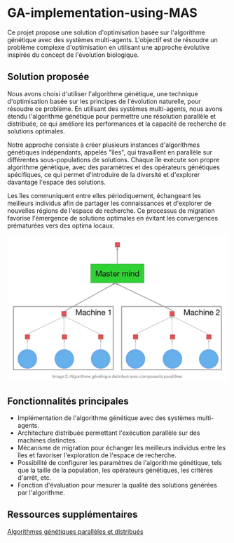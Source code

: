 # GA-implementation-using-MAS 
Ce projet propose une solution d'optimisation basée sur l'algorithme génétique avec des systèmes multi-agents. L'objectif est de résoudre un problème complexe d'optimisation en utilisant une approche évolutive inspirée du concept de l'évolution biologique.

## Solution proposée
Nous avons choisi d'utiliser l'algorithme génétique, une technique d'optimisation basée sur les principes de l'évolution naturelle, pour résoudre ce problème. En utilisant des systèmes multi-agents, nous avons étendu l'algorithme génétique pour permettre une résolution parallèle et distribuée, ce qui améliore les performances et la capacité de recherche de solutions optimales.

Notre approche consiste à créer plusieurs instances d'algorithmes génétiques indépendants, appelés "îles", qui travaillent en parallèle sur différentes sous-populations de solutions. Chaque île exécute son propre algorithme génétique, avec des paramètres et des opérateurs génétiques spécifiques, ce qui permet d'introduire de la diversité et d'explorer davantage l'espace des solutions.

Les îles communiquent entre elles périodiquement, échangeant les meilleurs individus afin de partager les connaissances et d'explorer de nouvelles régions de l'espace de recherche. Ce processus de migration favorise l'émergence de solutions optimales en évitant les convergences prématurées vers des optima locaux.


![archi](https://github.com/HOUD-FatimaEzzahra/GA-implementation-using-MAS/blob/main/docs/Capture.PNG)


## Fonctionnalités principales
- Implémentation de l'algorithme génétique avec des systèmes multi-agents.
- Architecture distribuée permettant l'exécution parallèle sur des machines distinctes.
- Mécanisme de migration pour échanger les meilleurs individus entre les îles et favoriser l'exploration de l'espace de recherche.
- Possibilité de configurer les paramètres de l'algorithme génétique, tels que la taille de la population, les opérateurs génétiques, les critères d'arrêt, etc.
- Fonction d'évaluation pour mesurer la qualité des solutions générées par l'algorithme.

## Ressources supplémentaires
[Algorithmes génétiques parallèles et distribués](https://towardsdatascience.com/parallel-and-distributed-genetic-algorithms-1ed2e76866e3)
